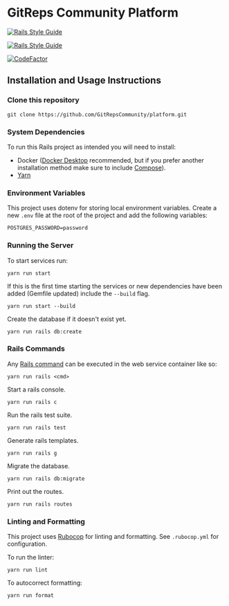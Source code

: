 # GitReps Community Platform

[![Rails Style Guide](https://img.shields.io/badge/code_style-rubocop-brightgreen.svg)](https://github.com/rubocop/rubocop-rails)

[![Rails Style Guide](https://img.shields.io/badge/code_style-community-brightgreen.svg)](https://rails.rubystyle.guide)

[![CodeFactor](https://www.codefactor.io/repository/github/gitrepscommunity/platform/badge)](https://www.codefactor.io/repository/github/gitrepscommunity/platform)


## Installation and Usage Instructions

### Clone this repository

```
git clone https://github.com/GitRepsCommunity/platform.git
```


### System Dependencies
To run this Rails project as intended you will need to install:
- Docker ([Docker Desktop](https://www.docker.com/products/docker-desktop/) recommended, but if you prefer another installation method make sure to include [Compose](https://docs.docker.com/compose/)).
- [Yarn](https://yarnpkg.com/getting-started/install)


### Environment Variables
This project uses dotenv for storing local environment variables.
Create a new `.env` file at the root of the project and add the following variables:

```
POSTGRES_PASSWORD=password
```


### Running the Server
To start services run:
```
yarn run start
```

If this is the first time starting the services or new dependencies have been added (Gemfile updated) include the `--build` flag.
```
yarn run start --build
```

Create the database if it doesn't exist yet.
```
yarn run rails db:create
```


### Rails Commands
Any [Rails command](https://guides.rubyonrails.org/command_line.html#command-line-basics) can be executed in the web service container like so:
```
yarn run rails <cmd>
```

Start a rails console.
```
yarn run rails c
```

Run the rails test suite.
```
yarn run rails test
```

Generate rails templates.
```
yarn run rails g
```

Migrate the database.
```
yarn run rails db:migrate
```

Print out the routes.
```
yarn run rails routes
```


### Linting and Formatting
This project uses [Rubocop](https://rubocop.org/) for linting and formatting.
See `.rubocop.yml` for configuration.

To run the linter:
```
yarn run lint
```

To autocorrect formatting:
```
yarn run format
```